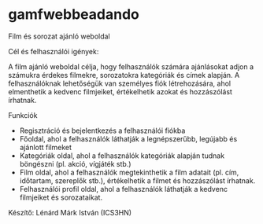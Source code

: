 # gamfwebbeadando
Film és sorozat ajánló weboldal

Cél és felhasználói igények:

A film ajánló weboldal célja, hogy felhasználók számára ajánlásokat adjon a számukra érdekes filmekre, sorozatokra kategóriák és címek alapján. A felhasználóknak lehetőségük van személyes fiók létrehozására, ahol elmenthetik a kedvenc filmjeiket, értékelhetik azokat és hozzászólást írhatnak.

Funkciók

- Regisztráció és bejelentkezés a felhasználói fiókba
- Főoldal, ahol a felhasználók láthatják a legnépszerűbb, legújabb és ajánlott filmeket
- Kategóriák oldal, ahol a felhasználók kategóriák alapján tudnak böngészni (pl. akció, vígjáték stb.)
- Film oldal, ahol a felhasználók megtekinthetik a film adatait (pl. cím, időtartam, szereplők stb.), értékelhetik a filmet és hozzászólást írhatnak.
- Felhasználói profil oldal, ahol a felhasználók láthatják a kedvenc filmjeiket és sorozataikat.

Készítő:
Lénárd Márk István (ICS3HN)
